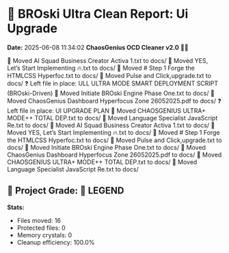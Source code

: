 # 🧹 BROski Ultra Clean Report: Ui Upgrade
**Date:** 2025-06-08 11:34:02
**ChaosGenius OCD Cleaner v2.0** 🧠💜

📁 Moved AI Squad Business Creator Activa 1.txt to docs/
📁 Moved YES, Let’s Start Implementing 🔥.txt to docs/
📁 Moved # Step 1 Forge the HTMLCSS Hyperfoc.txt to docs/
📁 Moved Pulse and Click,upgrade.txt to docs/
❓ Left file in place: ULL ULTRA MODE SMART DEPLOYMENT SCRIPT (BROski-Driven)
📁 Moved Initiate BROski Engine Phase One.txt to docs/
📁 Moved ChaosGenius Dashboard Hyperfocus Zone 26052025.pdf to docs/
❓ Left file in place: UI UPGRADE PLAN
📁 Moved CHAOSGENIUS ULTRA+ MODE++ TOTAL DEP.txt to docs/
📁 Moved Language  Specialist JavaScript  Re.txt to docs/
📁 Moved AI Squad Business Creator Activa 1.txt to docs/
📁 Moved YES, Let’s Start Implementing 🔥.txt to docs/
📁 Moved # Step 1 Forge the HTMLCSS Hyperfoc.txt to docs/
📁 Moved Pulse and Click,upgrade.txt to docs/
📁 Moved Initiate BROski Engine Phase One.txt to docs/
📁 Moved ChaosGenius Dashboard Hyperfocus Zone 26052025.pdf to docs/
📁 Moved CHAOSGENIUS ULTRA+ MODE++ TOTAL DEP.txt to docs/
📁 Moved Language  Specialist JavaScript  Re.txt to docs/

## 🧠 Project Grade: 💯 LEGEND
**Stats:**
- Files moved: 16
- Protected files: 0
- Memory crystals: 0
- Cleanup efficiency: 100.0%